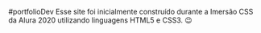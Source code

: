 #portfolioDev
Esse site foi inicialmente construído durante a Imersão CSS da Alura 2020 utilizando linguagens HTML5 e CSS3. 😉
